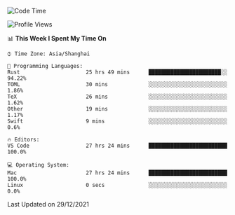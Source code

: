 <!--START_SECTION:waka-->
![Code Time](http://img.shields.io/badge/Code%20Time-868%20hrs%2057%20mins-blue)

![Profile Views](http://img.shields.io/badge/Profile%20Views-12-blue)

📊 **This Week I Spent My Time On** 

```text
⌚︎ Time Zone: Asia/Shanghai

💬 Programming Languages: 
Rust                     25 hrs 49 mins      ███████████████████████░░   94.22% 
TOML                     30 mins             ░░░░░░░░░░░░░░░░░░░░░░░░░   1.86% 
TeX                      26 mins             ░░░░░░░░░░░░░░░░░░░░░░░░░   1.62% 
Other                    19 mins             ░░░░░░░░░░░░░░░░░░░░░░░░░   1.17% 
Swift                    9 mins              ░░░░░░░░░░░░░░░░░░░░░░░░░   0.6%

🔥 Editors: 
VS Code                  27 hrs 24 mins      █████████████████████████   100.0%

💻 Operating System: 
Mac                      27 hrs 24 mins      █████████████████████████   100.0% 
Linux                    0 secs              ░░░░░░░░░░░░░░░░░░░░░░░░░   0.0%

```


 Last Updated on 29/12/2021
<!--END_SECTION:waka-->
